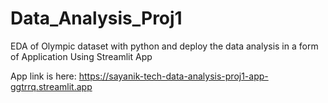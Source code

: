 # Data_Analysis_Proj1

EDA of Olympic dataset with python and deploy the data analysis in a form of Application Using Streamlit App

App link is here:  https://sayanik-tech-data-analysis-proj1-app-ggtrrq.streamlit.app
